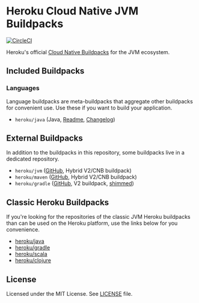 # Heroku Cloud Native JVM Buildpacks
[![CircleCI](https://circleci.com/gh/heroku/buildpacks-jvm/tree/main.svg?style=shield)](https://circleci.com/gh/heroku/buildpacks-jvm/tree/main)

Heroku's official [Cloud Native Buildpacks](https://buildpacks.io) for the JVM ecosystem.

## Included Buildpacks
### Languages
Language buildpacks are meta-buildpacks that aggregate other buildpacks for convenient use. Use these if you want
to build your application.

- `heroku/java` (Java, [Readme](meta-buildpacks/java/README.md), [Changelog](meta-buildpacks/java/CHANGELOG.md))

## External Buildpacks
In addition to the buildpacks in this repository, some buildpacks live in a dedicated repository.

- `heroku/jvm` ([GitHub](https://github.com/heroku/heroku-buildpack-jvm-common), Hybrid V2/CNB buildpack)
- `heroku/maven` ([GitHub](https://github.com/heroku/heroku-buildpack-java), Hybrid V2/CNB buildpack)
- `heroku/gradle` ([GitHub](https://github.com/heroku/heroku-buildpack-gradle), V2 buildpack, [shimmed](https://github.com/heroku/cnb-shim))

## Classic Heroku Buildpacks

If you're looking for the repositories of the classic JVM Heroku buildpacks than can be used on the Heroku platform,
use the links below for you convenience.

- [heroku/java](https://github.com/heroku/heroku-buildpack-java)
- [heroku/gradle](https://github.com/heroku/heroku-buildpack-gradle)
- [heroku/scala](https://github.com/heroku/heroku-buildpack-scala)
- [heroku/clojure](https://github.com/heroku/heroku-buildpack-clojure)

## License
Licensed under the MIT License. See [LICENSE](./LICENSE) file.
